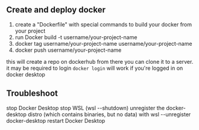 ## Create and deploy docker

1. create a "Dockerfile" with special commands to build your docker from your project
2. run Docker build -t username/your-project-name
3. docker tag username/your-project-name username/your-project-name
4. docker push username/your-project-name

this will create a repo on dockerhub from there you can clone it to a server. it may be required to login ```docker login``` will work if you're logged in on docker desktop






## Troubleshoot

stop Docker Desktop
stop WSL (wsl --shutdown)
unregister the docker-desktop distro (which contains binaries, but no data) with wsl --unregister docker-desktop
restart Docker Desktop
